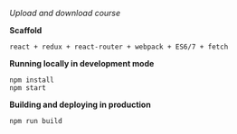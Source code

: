 *Upload and download course*

**Scaffold**

    react + redux + react-router + webpack + ES6/7 + fetch

**Running locally in development mode**

    npm install
    npm start

**Building and deploying in production**

    npm run build
